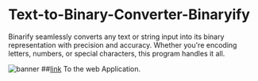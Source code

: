 # Text-to-Binary-Converter-Binaryify

Binarify seamlessly converts any text or string input into its binary representation with precision and accuracy. Whether you're encoding letters, numbers, or special characters, this program handles it all.

![banner](![banner](https://github.com/codeAntu/Text-to-Binary-Converter-Binaryify/blob/main/48.png) 
)
##[link](https://codeantu.github.io/Text-to-Binary-Converter-Binaryify/) To the web Application.
